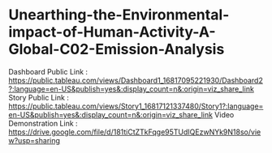 # Unearthing-the-Environmental-impact-of-Human-Activity-A-Global-C02-Emission-Analysis

Dashboard Public Link :   https://public.tableau.com/views/Dashboard1_16817095221930/Dashboard2?:language=en-US&publish=yes&:display_count=n&:origin=viz_share_link
Story Public Link  :   https://public.tableau.com/views/Story1_16817121337480/Story1?:language=en-US&publish=yes&:display_count=n&:origin=viz_share_link
Video Demonstration Link :  https://drive.google.com/file/d/181tiCtZTkFqge95TUdIQEzwNYk9N18so/view?usp=sharing
